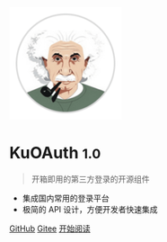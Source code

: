 ![logo](_media/logo.png)

# KuOAuth <small>1.0</small>

> 开箱即用的第三方登录的开源组件

- 集成国内常用的登录平台
- 极简的 API 设计，方便开发者快速集成

[GitHub](https://github.com/kupug/kuoauth)
[Gitee](https://gitee.com/kupug/kuoauth)
[开始阅读](kuoauth/#指南)